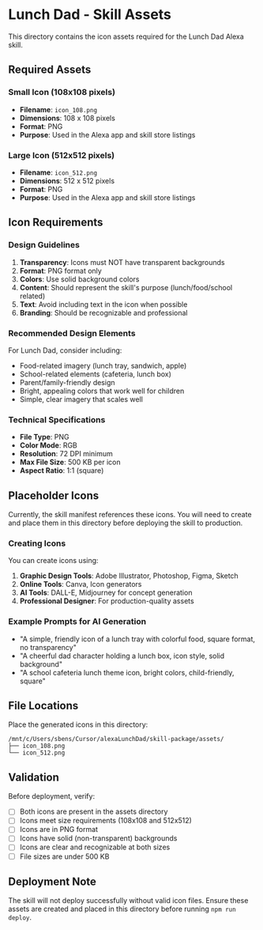 # Lunch Dad - Skill Assets

This directory contains the icon assets required for the Lunch Dad Alexa skill.

## Required Assets

### Small Icon (108x108 pixels)
- **Filename**: `icon_108.png`
- **Dimensions**: 108 x 108 pixels
- **Format**: PNG
- **Purpose**: Used in the Alexa app and skill store listings

### Large Icon (512x512 pixels)
- **Filename**: `icon_512.png`
- **Dimensions**: 512 x 512 pixels
- **Format**: PNG
- **Purpose**: Used in the Alexa app and skill store listings

## Icon Requirements

### Design Guidelines
1. **Transparency**: Icons must NOT have transparent backgrounds
2. **Format**: PNG format only
3. **Colors**: Use solid background colors
4. **Content**: Should represent the skill's purpose (lunch/food/school related)
5. **Text**: Avoid including text in the icon when possible
6. **Branding**: Should be recognizable and professional

### Recommended Design Elements
For Lunch Dad, consider including:
- Food-related imagery (lunch tray, sandwich, apple)
- School-related elements (cafeteria, lunch box)
- Parent/family-friendly design
- Bright, appealing colors that work well for children
- Simple, clear imagery that scales well

### Technical Specifications
- **File Type**: PNG
- **Color Mode**: RGB
- **Resolution**: 72 DPI minimum
- **Max File Size**: 500 KB per icon
- **Aspect Ratio**: 1:1 (square)

## Placeholder Icons

Currently, the skill manifest references these icons. You will need to create and place them in this directory before deploying the skill to production.

### Creating Icons

You can create icons using:
1. **Graphic Design Tools**: Adobe Illustrator, Photoshop, Figma, Sketch
2. **Online Tools**: Canva, Icon generators
3. **AI Tools**: DALL-E, Midjourney for concept generation
4. **Professional Designer**: For production-quality assets

### Example Prompts for AI Generation
- "A simple, friendly icon of a lunch tray with colorful food, square format, no transparency"
- "A cheerful dad character holding a lunch box, icon style, solid background"
- "A school cafeteria lunch theme icon, bright colors, child-friendly, square"

## File Locations

Place the generated icons in this directory:
```
/mnt/c/Users/sbens/Cursor/alexaLunchDad/skill-package/assets/
├── icon_108.png
└── icon_512.png
```

## Validation

Before deployment, verify:
- [ ] Both icons are present in the assets directory
- [ ] Icons meet size requirements (108x108 and 512x512)
- [ ] Icons are in PNG format
- [ ] Icons have solid (non-transparent) backgrounds
- [ ] Icons are clear and recognizable at both sizes
- [ ] File sizes are under 500 KB

## Deployment Note

The skill will not deploy successfully without valid icon files. Ensure these assets are created and placed in this directory before running `npm run deploy`.
